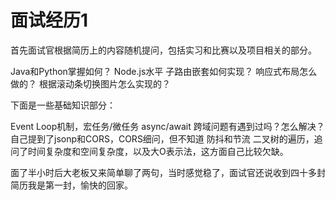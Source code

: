 # 面试经历1


首先面试官根据简历上的内容随机提问，包括实习和比赛以及项目相关的部分。 

Java和Python掌握如何？
Node.js水平
子路由嵌套如何实现？
响应式布局怎么做的？
根据滚动条切换图片怎么实现的？



下面是一些基础知识部分： 

Event Loop机制，宏任务/微任务
async/await
跨域问题有遇到过吗？怎么解决？
自己提到了jsonp和CORS，CORS细问，但不知道
防抖和节流
二叉树的遍历，追问了时间复杂度和空间复杂度，以及大O表示法，这方面自己比较欠缺。

面了半小时后大老板又来简单聊了两句，当时感觉稳了，面试官还说收到四十多封简历我是第一封，愉快的回家。

